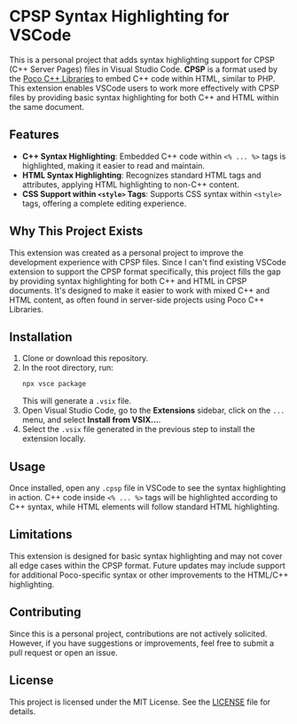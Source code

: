 # CPSP Syntax Highlighting for VSCode

This is a personal project that adds syntax highlighting support for CPSP (C++ Server Pages) files in Visual Studio Code. **CPSP** is a format used by the [Poco C++ Libraries](https://pocoproject.org/) to embed C++ code within HTML, similar to PHP. This extension enables VSCode users to work more effectively with CPSP files by providing basic syntax highlighting for both C++ and HTML within the same document.

## Features

- **C++ Syntax Highlighting**: Embedded C++ code within `<% ... %>` tags is highlighted, making it easier to read and maintain.
- **HTML Syntax Highlighting**: Recognizes standard HTML tags and attributes, applying HTML highlighting to non-C++ content.
- **CSS Support within `<style>` Tags**: Supports CSS syntax within `<style>` tags, offering a complete editing experience.

## Why This Project Exists

This extension was created as a personal project to improve the development experience with CPSP files. Since I can't find existing VSCode extension to support the CPSP format specifically, this project fills the gap by providing syntax highlighting for both C++ and HTML in CPSP documents. It's designed to make it easier to work with mixed C++ and HTML content, as often found in server-side projects using Poco C++ Libraries.

## Installation

1. Clone or download this repository.
2. In the root directory, run:
   ```bash
   npx vsce package
   ```
   This will generate a `.vsix` file.
3. Open Visual Studio Code, go to the **Extensions** sidebar, click on the `...` menu, and select **Install from VSIX...**.
4. Select the `.vsix` file generated in the previous step to install the extension locally.

## Usage

Once installed, open any `.cpsp` file in VSCode to see the syntax highlighting in action. C++ code inside `<% ... %>` tags will be highlighted according to C++ syntax, while HTML elements will follow standard HTML highlighting.

## Limitations

This extension is designed for basic syntax highlighting and may not cover all edge cases within the CPSP format. Future updates may include support for additional Poco-specific syntax or other improvements to the HTML/C++ highlighting.

## Contributing

Since this is a personal project, contributions are not actively solicited. However, if you have suggestions or improvements, feel free to submit a pull request or open an issue.

## License

This project is licensed under the MIT License. See the [LICENSE](LICENSE) file for details.
